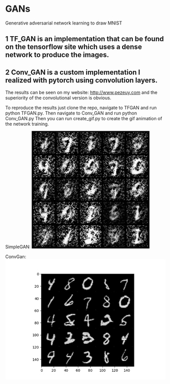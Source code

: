 # GANs
Generative adversarial network learning to draw MNIST

## 1 TF_GAN is an implementation that can be found on the tensorflow site which uses a dense network to produce the images. 

## 2 Conv_GAN is a custom implementation I realized with pytorch using convolution layers.

The results can be seen on my website: http://www.pezeuy.com and the superiority of the convolutional version is obvious.

To reproduce the results just clone the repo, navigate to TFGAN and run python TFGAN.py. Then navigate to Conv_GAN and run python Conv_GAN.py 
Then you can run create_gif.py to create the gif animation of the network training.

SimpleGAN:
![simpleGan](https://github.com/YannickPezeu/GANs/blob/master/simpleGan.png)


ConvGan: 
![convGan](https://github.com/YannickPezeu/GANs/blob/master/convGan.png)
